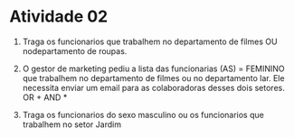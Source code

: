 # Atividade 02

1. Traga os funcionarios que trabalhem no departamento de filmes OU nodepartamento de roupas.

2. O gestor de marketing pediu a lista das funcionarias (AS) = FEMININO que trabalhem no departamento de filmes ou no departamento lar. Ele necessita enviar um email para as colaboradoras desses dois setores. OR +  AND *

3. Traga os funcionarios do sexo masculino ou os funcionarios que trabalhem no setor Jardim

